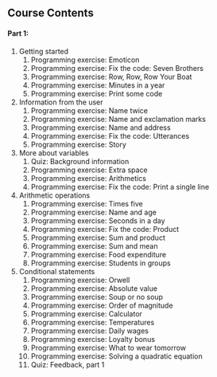## Course Contents ##
#### Part 1: #
1. Getting started
    1. Programming exercise: Emoticon
    2. Programming exercise: Fix the code: Seven Brothers
    3. Programming exercise: Row, Row, Row Your Boat
    4. Programming exercise: Minutes in a year
    5. Programming exercise: Print some code
2. Information from the user
    1. Programming exercise: Name twice
    2. Programming exercise: Name and exclamation marks
    3. Programming exercise: Name and address
    4. Programming exercise: Fix the code: Utterances
    5. Programming exercise: Story
3. More about variables
    1. Quiz: Background information
    2. Programming exercise: Extra space
    3. Programming exercise: Arithmetics
    4. Programming exercise: Fix the code: Print a single line
4. Arithmetic operations
    1. Programming exercise: Times five
    2. Programming exercise: Name and age
    3. Programming exercise: Seconds in a day
    4. Programming exercise: Fix the code: Product
    5. Programming exercise: Sum and product
    6. Programming exercise: Sum and mean
    7. Programming exercise: Food expenditure
    8. Programming exercise: Students in groups
5. Conditional statements
    1. Programming exercise: Orwell
    2. Programming exercise: Absolute value
    3. Programming exercise: Soup or no soup
    4. Programming exercise: Order of magnitude
    5. Programming exercise: Calculator
    6. Programming exercise: Temperatures
    7. Programming exercise: Daily wages
    8. Programming exercise: Loyalty bonus
    9. Programming exercise: What to wear tomorrow
    10. Programming exercise: Solving a quadratic equation
    11. Quiz: Feedback, part 1
